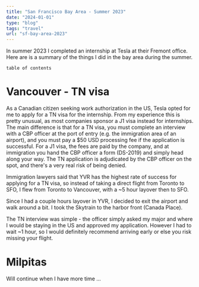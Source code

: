 ```yaml
---
title: "San Francisco Bay Area - Summer 2023"
date: "2024-01-01"
type: "blog"
tags: "travel"
url: "sf-bay-area-2023"
---
```


In summer 2023 I completed an internship at Tesla at their Fremont office. Here are is a summary of the things I did in the bay area during the summer.

```toc
table of contents
```

# Vancouver - TN visa

As a Canadian citizen seeking work authorization in the US, Tesla opted for me to apply for a TN visa for the internship. From my experience this is pretty unusual, as most companies sponsor a J1 visa instead for internships. The main difference is that for a TN visa, you must complete an interview with a CBP officer at the port of entry (e.g. the immigration area of an airport), and you must pay a $50 USD processing fee if the application is successful. For a J1 visa, the fees are paid by the company, and at immigration you hand the CBP officer a form (DS-2019) and simply head along your way. The TN application is adjudicated by the CBP officer on the spot, and there's a very real risk of being denied.

Immigration lawyers said that YVR has the highest rate of success for applying for a TN visa, so instead of taking a direct flight from Toronto to SFO, I flew from Toronto to Vancouver, with a ~5 hour layover then to SFO.

Since I had a couple hours layover in YVR, I decided to exit the airport and walk around a bit. I took the Skytrain to the harbor front (Canada Place).  

The TN interview was simple - the officer simply asked my major and where I would be staying in the US and approved my application. However I had to wait ~1 hour, so I would definitely recommend arriving early or else you risk missing your flight.

# Milpitas

Will continue when I have more time ... 